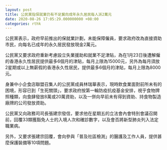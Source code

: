 ```yaml
---
layout: post
title: 公民黨指保就業仍有不足冀向成年永久居民每人派2萬元
date: 2020-08-26 17:05:29.000000000 +08:00
categories: rthk
---
```


公民黨表示，政府早前推出的保就業計劃，未能保障僱員，要求政府改為直接資助市民，向每名已成年的永久居民發放現金2萬元。

公民黨又要求政府重新考慮設立失業援助和就業不足津貼，為在1月23日後遭解僱的香港永久性居民提供最多6個月的津貼，每月上限為15000元，另外為每月須放2星期或以上無薪假的香港永久性居民，提供最多6個月的津貼，每月上限為8000元。

身兼中小企食店聯盟召集人的公民黨成員林瑞華表示，現時飲食業面對前所未有的困境，形容已到「生死關頭」，要求政府按第一輪防疫抗疫基金安排，視乎食物牌照種類，向食肆發放8萬或20萬資助，以及一併向早前未有得到資助、持食物製造廠牌的公司發放資助。

公民黨又向政務司司長張建宗發信，要求他在星期五的立法會內會特別會議召開前，回覆33類獲豁免人士的入境人次和確診數字，以及會否將新型肺炎列入法定職業病。

另外，又要求張建宗回覆，會向參與「普及社區檢測」的醫護及工作人員，提供甚麼保護裝備等10項問題。
